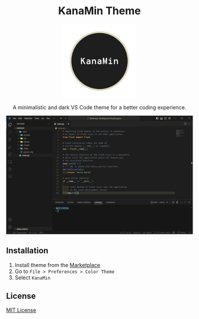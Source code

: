 <div align="center">

# KanaMin Theme
<img src="assets/icon.png" width="200" >

A minimalistic and dark VS Code theme for a better coding experience.
</div>

![preview-dark](assets/preview-dark.png)

## Installation

1. Install theme from the [Marketplace](https://marketplace.visualstudio.com/items?itemName=vladoo.kanamin-theme)
2. Go to `File > Preferences > Color Theme`
3. Select `KanaMin`

## License

[MIT License](LICENSE) 